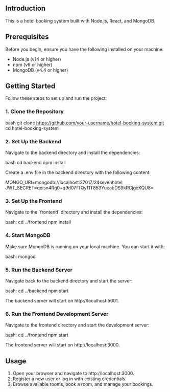 ## Introduction

This is a hotel booking system built with Node.js, React, and MongoDB.

## Prerequisites

Before you begin, ensure you have the following installed on your machine:

- Node.js (v14 or higher)
- npm (v6 or higher)
- MongoDB (v4.4 or higher)

## Getting Started

Follow these steps to set up and run the project:

### 1. Clone the Repository

bash
git clone https://github.com/your-username/hotel-booking-system.git
cd hotel-booking-system


### 2. Set Up the Backend

Navigate to the backend directory and install the dependencies:

bash
cd backend
npm install


Create a .env file in the backend directory with the following content:

MONGO_URI=mongodb://localhost:27017/24sevenhotel
JWT_SECRET=qeisn4Rg0+q9d07fTQy11T853YucabDS9kRCjgeXQU8=


### 3. Set Up the Frontend

Navigate to the \`frontend\` directory and install the dependencies:

bash:
cd ../frontend
npm install


### 4. Start MongoDB

Make sure MongoDB is running on your local machine. You can start it with:

bash:
mongod


### 5. Run the Backend Server

Navigate back to the backend directory and start the server:

bash:
cd ../backend
npm start


The backend server will start on http://localhost:5001.

### 6. Run the Frontend Development Server

Navigate to the frontend directory and start the development server:

bash:
cd ../frontend
npm start


The frontend server will start on http://localhost:3000.

## Usage

1. Open your browser and navigate to http://localhost:3000.
2. Register a new user or log in with existing credentials.
3. Browse available rooms, book a room, and manage your bookings.
